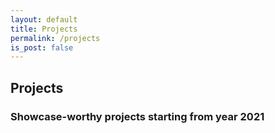 ```yaml
---
layout: default
title: Projects
permalink: /projects
is_post: false
---
```


## Projects

### Showcase-worthy projects starting from year 2021
